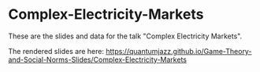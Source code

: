 # Complex-Electricity-Markets

These are the slides and data for the talk "Complex Electricity Markets".

The rendered slides are here: 
https://quantumjazz.github.io/Game-Theory-and-Social-Norms-Slides/Complex-Electricity-Markets
